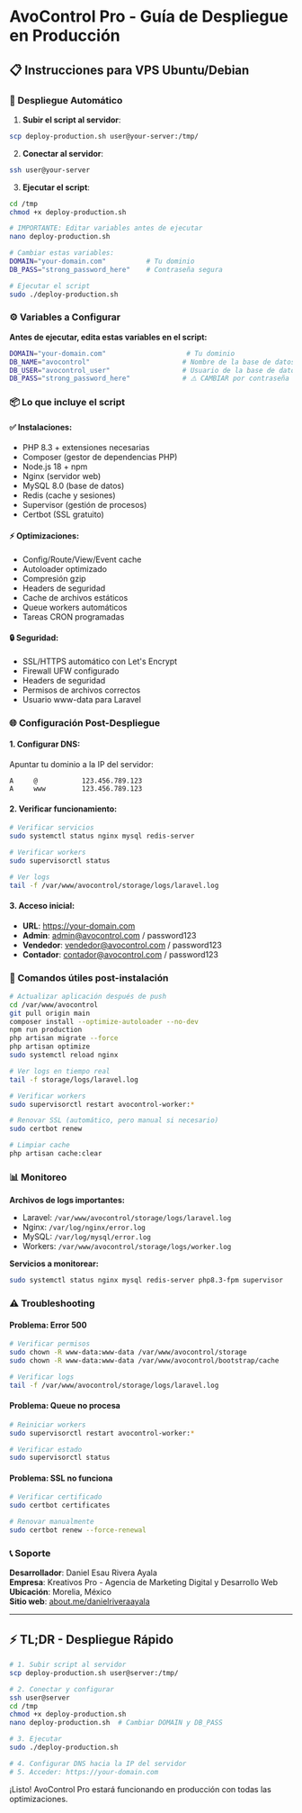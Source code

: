 # AvoControl Pro - Guía de Despliegue en Producción

## 📋 Instrucciones para VPS Ubuntu/Debian

### 🚀 Despliegue Automático

1. **Subir el script al servidor**:
```bash
scp deploy-production.sh user@your-server:/tmp/
```

2. **Conectar al servidor**:
```bash
ssh user@your-server
```

3. **Ejecutar el script**:
```bash
cd /tmp
chmod +x deploy-production.sh

# IMPORTANTE: Editar variables antes de ejecutar
nano deploy-production.sh

# Cambiar estas variables:
DOMAIN="your-domain.com"          # Tu dominio
DB_PASS="strong_password_here"    # Contraseña segura

# Ejecutar el script
sudo ./deploy-production.sh
```

### ⚙️ Variables a Configurar

**Antes de ejecutar, edita estas variables en el script:**

```bash
DOMAIN="your-domain.com"                    # Tu dominio
DB_NAME="avocontrol"                       # Nombre de la base de datos  
DB_USER="avocontrol_user"                  # Usuario de la base de datos
DB_PASS="strong_password_here"             # ⚠️ CAMBIAR por contraseña segura
```

### 📦 Lo que incluye el script

#### ✅ Instalaciones:
- PHP 8.3 + extensiones necesarias
- Composer (gestor de dependencias PHP)
- Node.js 18 + npm
- Nginx (servidor web)
- MySQL 8.0 (base de datos)
- Redis (cache y sesiones)
- Supervisor (gestión de procesos)
- Certbot (SSL gratuito)

#### ⚡ Optimizaciones:
- Config/Route/View/Event cache
- Autoloader optimizado  
- Compresión gzip
- Headers de seguridad
- Cache de archivos estáticos
- Queue workers automáticos
- Tareas CRON programadas

#### 🔒 Seguridad:
- SSL/HTTPS automático con Let's Encrypt
- Firewall UFW configurado
- Headers de seguridad
- Permisos de archivos correctos
- Usuario www-data para Laravel

### 🌐 Configuración Post-Despliegue

#### 1. **Configurar DNS**:
Apuntar tu dominio a la IP del servidor:
```
A     @           123.456.789.123
A     www         123.456.789.123
```

#### 2. **Verificar funcionamiento**:
```bash
# Verificar servicios
sudo systemctl status nginx mysql redis-server

# Verificar workers
sudo supervisorctl status

# Ver logs
tail -f /var/www/avocontrol/storage/logs/laravel.log
```

#### 3. **Acceso inicial**:
- **URL**: https://your-domain.com
- **Admin**: admin@avocontrol.com / password123
- **Vendedor**: vendedor@avocontrol.com / password123
- **Contador**: contador@avocontrol.com / password123

### 🔧 Comandos útiles post-instalación

```bash
# Actualizar aplicación después de push
cd /var/www/avocontrol
git pull origin main
composer install --optimize-autoloader --no-dev
npm run production
php artisan migrate --force
php artisan optimize
sudo systemctl reload nginx

# Ver logs en tiempo real
tail -f storage/logs/laravel.log

# Verificar workers
sudo supervisorctl restart avocontrol-worker:*

# Renovar SSL (automático, pero manual si necesario)
sudo certbot renew

# Limpiar cache
php artisan cache:clear
```

### 📊 Monitoreo

**Archivos de logs importantes:**
- Laravel: `/var/www/avocontrol/storage/logs/laravel.log`
- Nginx: `/var/log/nginx/error.log`
- MySQL: `/var/log/mysql/error.log`
- Workers: `/var/www/avocontrol/storage/logs/worker.log`

**Servicios a monitorear:**
```bash
sudo systemctl status nginx mysql redis-server php8.3-fpm supervisor
```

### ⚠️ Troubleshooting

#### Problema: Error 500
```bash
# Verificar permisos
sudo chown -R www-data:www-data /var/www/avocontrol/storage
sudo chown -R www-data:www-data /var/www/avocontrol/bootstrap/cache

# Verificar logs
tail -f /var/www/avocontrol/storage/logs/laravel.log
```

#### Problema: Queue no procesa
```bash
# Reiniciar workers  
sudo supervisorctl restart avocontrol-worker:*

# Verificar estado
sudo supervisorctl status
```

#### Problema: SSL no funciona
```bash
# Verificar certificado
sudo certbot certificates

# Renovar manualmente
sudo certbot renew --force-renewal
```

### 📞 Soporte

**Desarrollador**: Daniel Esau Rivera Ayala  
**Empresa**: Kreativos Pro - Agencia de Marketing Digital y Desarrollo Web  
**Ubicación**: Morelia, México  
**Sitio web**: [about.me/danielriveraayala](https://about.me/danielriveraayala)

---

## ⚡ TL;DR - Despliegue Rápido

```bash
# 1. Subir script al servidor
scp deploy-production.sh user@server:/tmp/

# 2. Conectar y configurar
ssh user@server
cd /tmp
chmod +x deploy-production.sh
nano deploy-production.sh  # Cambiar DOMAIN y DB_PASS

# 3. Ejecutar
sudo ./deploy-production.sh

# 4. Configurar DNS hacia la IP del servidor
# 5. Acceder: https://your-domain.com
```

¡Listo! AvoControl Pro estará funcionando en producción con todas las optimizaciones.